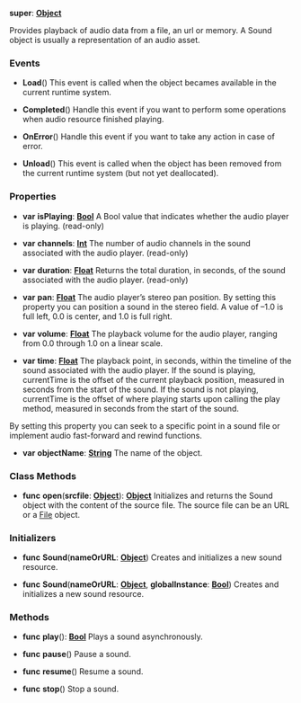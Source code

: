 **super**: **[Object](../gravity/object.md)**

Provides playback of audio data from a file, an url or memory. A Sound object is usually a representation of an audio asset.

### Events

* **Load**()
This event is called when the object becames available in the current runtime system.

* **Completed**()
Handle this event if you want to perform some operations when audio resource finished playing.

* **OnError**()
Handle this event if you want to take any action in case of error.

* **Unload**()
This event is called when the object has been removed from the current runtime system (but not yet deallocated).



### Properties

* **var** **isPlaying**: **[Bool](../gravity/bool.md)**
A Bool value that indicates whether the audio player is playing. \(read-only\)

* **var** **channels**: **[Int](../gravity/int.md)**
The number of audio channels in the sound associated with the audio player. \(read-only\)

* **var** **duration**: **[Float](../gravity/float.md)**
Returns the total duration, in seconds, of the sound associated with the audio player. \(read-only\)

* **var** **pan**: **[Float](../gravity/float.md)**
The audio player’s stereo pan position. By setting this property you can position a sound in the stereo field. A value of –1.0 is full left, 0.0 is center, and 1.0 is full right.

* **var** **volume**: **[Float](../gravity/float.md)**
The playback volume for the audio player, ranging from 0.0 through 1.0 on a linear scale.

* **var** **time**: **[Float](../gravity/float.md)**
The playback point, in seconds, within the timeline of the sound associated with the audio player. If the sound is playing, currentTime is the offset of the current playback position, measured in seconds from the start of the sound. If the sound is not playing, currentTime is the offset of where playing starts upon calling the play method, measured in seconds from the start of the sound.

By setting this property you can seek to a specific point in a sound file or implement audio fast-forward and rewind functions.

* **var** **objectName**: **[String](../gravity/string.md)**
The name of the object.



### Class Methods

* **func** **open**(**srcfile**: **[Object](../gravity/object.md)**): <strong>[Object](../gravity/object.md)</strong> 
Initializes and returns the Sound object with the content of the source file. The source file can be an URL or a <a href="File.html">File</a> object.



### Initializers

* **func** **Sound**(**nameOrURL**: **[Object](../gravity/object.md)**)
Creates and initializes a new sound resource.

* **func** **Sound**(**nameOrURL**: **[Object](../gravity/object.md)**, **globalInstance**: **[Bool](../gravity/bool.md)**)
Creates and initializes a new sound resource.



### Methods

* **func** **play**(): <strong>[Bool](../gravity/bool.md)</strong> 
Plays a sound asynchronously.

* **func** **pause**()
Pause a sound.

* **func** **resume**()
Resume a sound.

* **func** **stop**()
Stop a sound.





